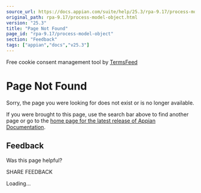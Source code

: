 ```yaml
---
source_url: https://docs.appian.com/suite/help/25.3/rpa-9.17/process-model-object.html
original_path: rpa-9.17/process-model-object.html
version: "25.3"
title: "Page Not Found"
page_id: "rpa-9.17/process-model-object"
section: "Feedback"
tags: ["appian","docs","v25.3"]
---
```



Free cookie consent management tool by [TermsFeed](https://www.termsfeed.com/)

# Page Not Found

Sorry, the page you were looking for does not exist or is no longer available.

If you were brought to this page, use the search bar above to find another page or go to the [home page for the latest release of Appian Documentation](https://docs.appian.com/suite/help/latest/).

## Feedback

Was this page helpful?

SHARE FEEDBACK

Loading...